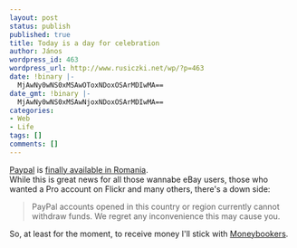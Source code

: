 ```yaml
---
layout: post
status: publish
published: true
title: Today is a day for celebration
author: János
wordpress_id: 463
wordpress_url: http://www.rusiczki.net/wp/?p=463
date: !binary |-
  MjAwNy0wNS0xMSAwOToxNDoxOSArMDIwMA==
date_gmt: !binary |-
  MjAwNy0wNS0xMSAwNjoxNDoxOSArMDIwMA==
categories:
- Web
- Life
tags: []
comments: []
---
```

<p><a href="http://www.paypal.com">Paypal</a> is <a href="http://www.seopedia.org/seo-news/paypal-for-romania-now-available-send-only/">finally available in Romania</a>.<br />
While this is great news for all those wannabe eBay users, those who wanted a Pro account on Flickr and many others, there's a down side:</p>
<blockquote><p>PayPal accounts opened in this country or region currently cannot withdraw funds. We regret any inconvenience this may cause you.</p></blockquote>
<p>So, at least for the moment, to receive money I'll stick with <a href="https://www.moneybookers.com/app/?rid=618519">Moneybookers</a>.</p>
